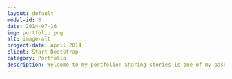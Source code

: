 ```yaml
---
layout: default
modal-id: 3
date: 2014-07-16
img: portfolio.png
alt: image-alt
project-date: April 2014
client: Start Bootstrap
category: Portfolio
description: Welcome to my portfolio! Sharing stories is one of my passions. Whether it’s crafting immersive soundscapes, designing memorable effects, or enhancing a project’s emotional depth, I combine creativity with technical expertise to deliver impactful results. I’m always excited to connect with like-minded creators. Feel free to explore <a href="https://www.youtube.com/@nellyngz" target="_blank">my projects</a> and reach out—I’d love to discuss how we can create something amazing together!
---
```


